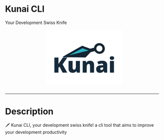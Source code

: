 # Kunai CLI
Your Development Swiss Knife

<!-- right-floated logo -->
<p align="center">
<img src="./kunai-logo.png" alt="Kunai Logo"
     width="250"
     style="margin: 0 0 1em 1em;" />
</p>
<hr />

# Description

🗡  Kunai CLI, your development swiss knife! a cli tool that aims to improve your development productivity